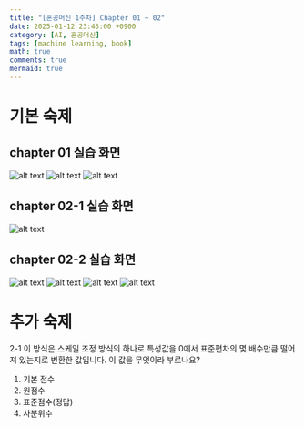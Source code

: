 ```yaml
---
title: "[혼공머신 1주차] Chapter 01 ~ 02"
date: 2025-01-12 23:43:00 +0900
category: [AI, 혼공머신]
tags: [machine learning, book]
math: true
comments: true
mermaid: true
---
```


# 기본 숙제

## chapter 01 실습 화면
![alt text](/assets/img/posts/AI/hm/1/1.png)
![alt text](/assets/img/posts/AI/hm/1/2.png)
![alt text](/assets/img/posts/AI/hm/1/3.png)

## chapter 02-1 실습 화면
![alt text](/assets/img/posts/AI/hm/1/4.png)

## chapter 02-2 실습 화면

![alt text](/assets/img/posts/AI/hm/1/5.png)
![alt text](/assets/img/posts/AI/hm/1/6.png)
![alt text](/assets/img/posts/AI/hm/1/7.png)
![alt text](/assets/img/posts/AI/hm/1/8.png)

# 추가 숙제

 2-1 이 방식은 스케일 조정 방식의 하나로 특성값을 0에서 표준편차의 몇 배수만큼 떨어져 있는지로 변환한 값입니다. 이 값을 무엇이라 부르나요?

1. 기본 점수
2. 원점수
3. 표준점수(정답)
4. 사분위수